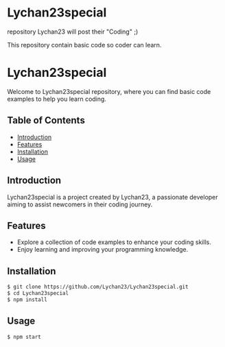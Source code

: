 # Lychan23special
repository Lychan23 will post their "Coding" ;)

This repository contain basic code so coder can learn.

# Lychan23special

Welcome to Lychan23special repository, where you can find basic code examples to help you learn coding.

## Table of Contents
- [Introduction](#introduction)
- [Features](#features)
- [Installation](#installation)
- [Usage](#usage)

## Introduction

Lychan23special is a project created by Lychan23, a passionate developer aiming to assist newcomers in their coding journey.

## Features

- Explore a collection of code examples to enhance your coding skills.
- Enjoy learning and improving your programming knowledge.

## Installation

```bash
$ git clone https://github.com/Lychan23/Lychan23special.git
$ cd Lychan23special
$ npm install
```

## Usage 
```bash
$ npm start
```
